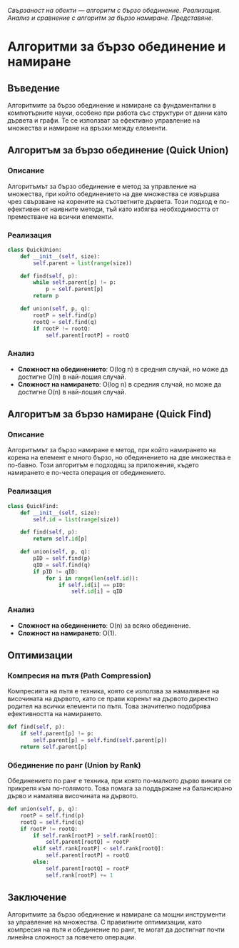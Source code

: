 _Свързаност на обекти — алгоритм с бързо обединение. Реализация. Анализ и сравнение с алгоритм за бързо намиране. Представяне._

# Алгоритми за бързо обединение и намиране

## Въведение
Алгоритмите за бързо обединение и намиране са фундаментални в компютърните науки, особено при работа със структури от данни като дървета и графи. Те се използват за ефективно управление на множества и намиране на връзки между елементи.

## Алгоритъм за бързо обединение (Quick Union)

### Описание
Алгоритъмът за бързо обединение е метод за управление на множества, при който обединението на две множества се извършва чрез свързване на корените на съответните дървета. Този подход е по-ефективен от наивните методи, тъй като избягва необходимостта от преместване на всички елементи.

### Реализация
```python
class QuickUnion:
    def __init__(self, size):
        self.parent = list(range(size))

    def find(self, p):
        while self.parent[p] != p:
            p = self.parent[p]
        return p

    def union(self, p, q):
        rootP = self.find(p)
        rootQ = self.find(q)
        if rootP != rootQ:
            self.parent[rootP] = rootQ
```

### Анализ
- **Сложност на обединението**: O(log n) в средния случай, но може да достигне O(n) в най-лошия случай.
- **Сложност на намирането**: O(log n) в средния случай, но може да достигне O(n) в най-лошия случай.

## Алгоритъм за бързо намиране (Quick Find)

### Описание
Алгоритъмът за бързо намиране е метод, при който намирането на корена на елемент е много бързо, но обединението на две множества е по-бавно. Този алгоритъм е подходящ за приложения, където намирането е по-честа операция от обединението.

### Реализация
```python
class QuickFind:
    def __init__(self, size):
        self.id = list(range(size))

    def find(self, p):
        return self.id[p]

    def union(self, p, q):
        pID = self.find(p)
        qID = self.find(q)
        if pID != qID:
            for i in range(len(self.id)):
                if self.id[i] == pID:
                    self.id[i] = qID
```

### Анализ
- **Сложност на обединението**: O(n) за всяко обединение.
- **Сложност на намирането**: O(1).

## Оптимизации

### Компресия на пътя (Path Compression)
Компресията на пътя е техника, която се използва за намаляване на височината на дървото, като се прави коренът на дървото директно родител на всички елементи по пътя. Това значително подобрява ефективността на намирането.

```python
def find(self, p):
    if self.parent[p] != p:
        self.parent[p] = self.find(self.parent[p])
    return self.parent[p]
```

### Обединение по ранг (Union by Rank)
Обединението по ранг е техника, при която по-малкото дърво винаги се прикрепя към по-голямото. Това помага за поддържане на балансирано дърво и намалява височината на дървото.

```python
def union(self, p, q):
    rootP = self.find(p)
    rootQ = self.find(q)
    if rootP != rootQ:
        if self.rank[rootP] > self.rank[rootQ]:
            self.parent[rootQ] = rootP
        elif self.rank[rootP] < self.rank[rootQ]:
            self.parent[rootP] = rootQ
        else:
            self.parent[rootQ] = rootP
            self.rank[rootP] += 1
```

## Заключение
Алгоритмите за бързо обединение и намиране са мощни инструменти за управление на множества. С правилните оптимизации, като компресия на пътя и обединение по ранг, те могат да достигнат почти линейна сложност за повечето операции.
